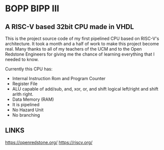 # BOPP BIPP III
## A RISC-V based 32bit CPU made in VHDL

This is the project source code of my first pipelined CPU based on RISC-V's architecture. It took a month and a half of work to make this project become real.
Many thanks to all of my teachers of the UCM and to the Open Redstone Engineers for giving me the chance of learning everything that I needed to know.

Currently this CPU has:
 * Internal Instruction Rom and Program Counter
 * Register File
 * ALU capable of add/sub, and, xor, or, and shift logical left/right and shift arith right.
 * Data Memory (RAM)
 * It is pipelined
 * No Hazard Unit
 * No branching

## LINKS
https://openredstone.org/
https://riscv.org/
